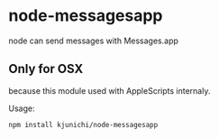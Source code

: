 # node-messagesapp
node can send messages with Messages.app

## Only for OSX

because this module used with AppleScripts internaly.

Usage:

```
npm install kjunichi/node-messagesapp
```
